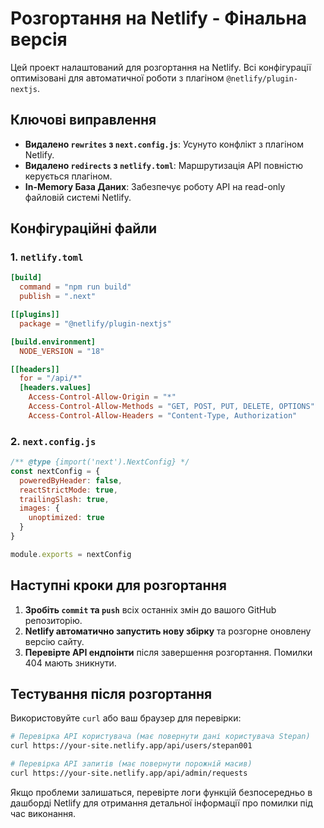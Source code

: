 # Розгортання на Netlify - Фінальна версія

Цей проект налаштований для розгортання на Netlify. Всі конфігурації оптимізовані для автоматичної роботи з плагіном `@netlify/plugin-nextjs`.

## Ключові виправлення

- **Видалено `rewrites` з `next.config.js`**: Усунуто конфлікт з плагіном Netlify.
- **Видалено `redirects` з `netlify.toml`**: Маршрутизація API повністю керується плагіном.
- **In-Memory База Даних**: Забезпечує роботу API на read-only файловій системі Netlify.

## Конфігураційні файли

### 1. `netlify.toml`
```toml
[build]
  command = "npm run build"
  publish = ".next"

[[plugins]]
  package = "@netlify/plugin-nextjs"

[build.environment]
  NODE_VERSION = "18"

[[headers]]
  for = "/api/*"
  [headers.values]
    Access-Control-Allow-Origin = "*"
    Access-Control-Allow-Methods = "GET, POST, PUT, DELETE, OPTIONS"
    Access-Control-Allow-Headers = "Content-Type, Authorization"
```

### 2. `next.config.js`
```javascript
/** @type {import('next').NextConfig} */
const nextConfig = {
  poweredByHeader: false,
  reactStrictMode: true,
  trailingSlash: true,
  images: {
    unoptimized: true
  }
}

module.exports = nextConfig
```

## Наступні кроки для розгортання

1.  **Зробіть `commit` та `push`** всіх останніх змін до вашого GitHub репозиторію.
2.  **Netlify автоматично запустить нову збірку** та розгорне оновлену версію сайту.
3.  **Перевірте API ендпоінти** після завершення розгортання. Помилки 404 мають зникнути.

## Тестування після розгортання

Використовуйте `curl` або ваш браузер для перевірки:

```bash
# Перевірка API користувача (має повернути дані користувача Stepan)
curl https://your-site.netlify.app/api/users/stepan001

# Перевірка API запитів (має повернути порожній масив)
curl https://your-site.netlify.app/api/admin/requests
```

Якщо проблеми залишаться, перевірте логи функцій безпосередньо в дашборді Netlify для отримання детальної інформації про помилки під час виконання.